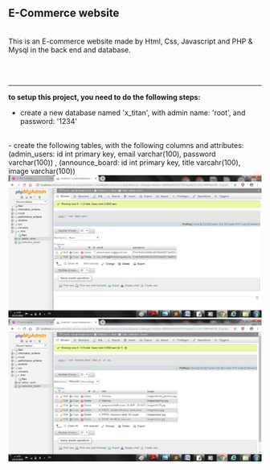 ## E-Commerce website

<br/>
This is an E-commerce website made by Html, Css, Javascript and PHP & Mysql in the back end and database. 

<br/><br/>

-------------------

<strong>to setup this project, you need to do the following steps:</strong>

- create a new database named 'x_titan', with admin name: 'root', and password: '1234'
<br/>
- create the following tables, with the following columns and attributes: (admin_users: id int primary key, email varchar(100), password varchar(100)) , (announce_board: id int primary key, title varcahr(100), image varchar(100))
<img src="Screenshots/admin_users_table.jpg"></a>
<img src="Screenshots/announce_board_table.jpg"></a>
<br/>




